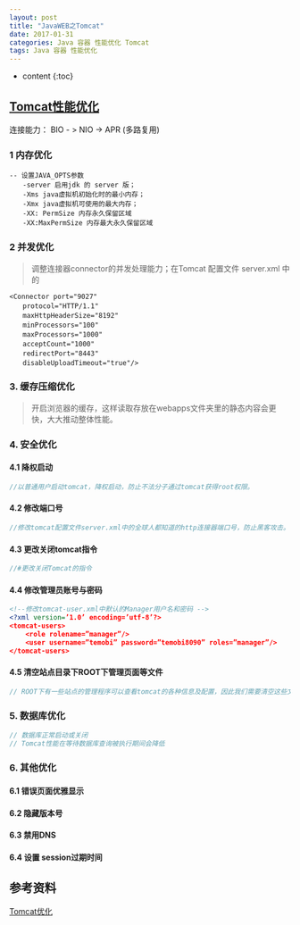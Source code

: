 ```yaml
---
layout: post
title: "JavaWEB之Tomcat"
date: 2017-01-31
categories: Java 容器 性能优化 Tomcat
tags: Java 容器 性能优化
---
```


* content
{:toc}
## [Tomcat性能优化](https://www.cnblogs.com/dadonggg/p/8668386.html)

连接能力： BIO - > NIO -> APR (多路复用)


### 1  内存优化

	-- 设置JAVA_OPTS参数
	　　-server 启用jdk 的 server 版； 
	　　-Xms java虚拟机初始化时的最小内存； 
	　　-Xmx java虚拟机可使用的最大内存； 
	　　-XX: PermSize 内存永久保留区域 
	　　-XX:MaxPermSize 内存最大永久保留区域 

### 2  并发优化

> 调整连接器connector的并发处理能力；在Tomcat 配置文件 server.xml 中的

	<Connector port="9027"
	　　protocol="HTTP/1.1"
	　　maxHttpHeaderSize="8192"
	　　minProcessors="100"
	　　maxProcessors="1000"
	　　acceptCount="1000"
	　　redirectPort="8443"
	　　disableUploadTimeout="true"/>



### 3. 缓存压缩优化

> 开启浏览器的缓存，这样读取存放在webapps文件夹里的静态内容会更快，大大推动整体性能。

### 4. 安全优化

#### 4.1 降权启动

```java
//以普通用户启动tomcat，降权启动，防止不法分子通过tomcat获得root权限。
```



#### 4.2 修改端口号

```java
//修改tomcat配置文件server.xml中的全球人都知道的http连接器端口号，防止黑客攻击。
```

#### 4.3 更改关闭tomcat指令

```java
//#更改关闭Tomcat的指令
```

#### 4.4 修改管理员账号与密码

```xml
<!--修改tomcat-user.xml中默认的Manager用户名和密码 -->
<?xml version=’1.0’ encoding=’utf-8’?>
<tomcat-users>
    <role rolename=”manager”/>
    <user username=”temobi” password=”temobi8090” roles=”manager”/>
</tomcat-users>
```

#### 4.5 清空站点目录下ROOT下管理页面等文件

```java
// ROOT下有一些站点的管理程序可以查看tomcat的各种信息及配置，因此我们需要清空这些文件或者将站点目录更改。
```

### 5. 数据库优化

```java
// 数据库正常启动或关闭
// Tomcat性能在等待数据库查询被执行期间会降低
```



### 6. 其他优化

#### 6.1 错误页面优雅显示

#### 6.2 隐藏版本号

#### 6.3 禁用DNS

#### 6.4 设置 session过期时间









## 参考资料

[Tomcat优化](https://www.cnblogs.com/dadonggg/p/8668386.html)
